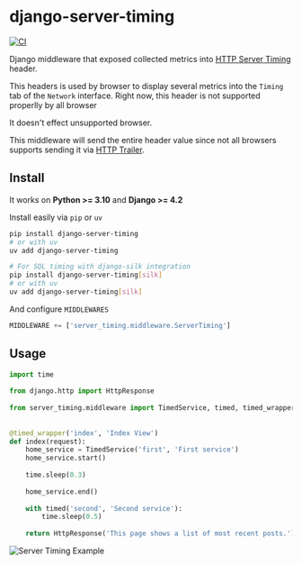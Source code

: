 # django-server-timing

[![CI](https://github.com/vtemian/django-server-timing/actions/workflows/ci.yml/badge.svg)](https://github.com/vtemian/django-server-timing/actions/workflows/ci.yml)

Django middleware that exposed collected metrics into [HTTP Server Timing](https://www.w3.org/TR/server-timing/) header.

This headers is used by browser to display several metrics into the `Timing` tab of the `Network` interface.
Right now, this header is not supported properlly by all browser

It doesn't effect unsupported browser.

This middleware will send the entire header value since not all browsers supports sending it via [HTTP Trailer](https://developer.mozilla.org/en-US/docs/Web/HTTP/Headers/Trailer).

## Install

It works on **Python >= 3.10** and **Django >= 4.2**

Install easily via `pip` or `uv`
```bash
pip install django-server-timing
# or with uv
uv add django-server-timing

# For SQL timing with django-silk integration
pip install django-server-timing[silk]
# or with uv
uv add django-server-timing[silk]
```
And configure `MIDDLEWARES`

```python
MIDDLEWARE += ['server_timing.middleware.ServerTiming']
```

## Usage
```python
import time                                                                        
                                                                                     
from django.http import HttpResponse                                               
                                                                                     
from server_timing.middleware import TimedService, timed, timed_wrapper            
                                                                                     
                                                                                     
@timed_wrapper('index', 'Index View')                                              
def index(request):                                                                
    home_service = TimedService('first', 'First service')                          
    home_service.start()                                                           
                                                                                     
    time.sleep(0.3)                                                                
                                                                                     
    home_service.end()                                                             
                                                                                     
    with timed('second', 'Second service'):                                        
        time.sleep(0.5)                                                            
                                                                                     
    return HttpResponse('This page shows a list of most recent posts.')
```

![Server Timing Example](https://raw.githubusercontent.com/vtemian/django-server-timing/master/example/server-timing-example.png)
